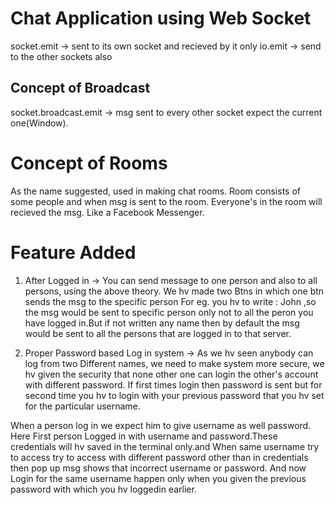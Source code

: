 # Chat Application using Web Socket
socket.emit -> sent to its own socket and recieved by it only
io.emit -> send to the other sockets also

## Concept of Broadcast
socket.broadcast.emit -> msg sent to every other socket expect the current one(Window).

# Concept of Rooms
As the name suggested, used in making chat rooms. Room consists of some people and when msg is sent to the room. Everyone's in the room will recieved the msg.
Like a Facebook Messenger.

# Feature Added
1. After Logged in ->
  You can send message to one person and also to all persons,
  using the above theory. We hv made two Btns in which one btn sends the msg to the specific person For eg. you hv to write : John ,so the msg would be sent to specific person only not to all the peron you have logged in.But if not written any name then by default the msg would be sent to all the persons that are logged in to that server.
     
2. Proper Password based Log in system ->
  As we hv seen anybody can log from two Different names, we need to make system more secure, we hv given the security that none other one can login the other's account with different password. If first times login then password is sent but for second time you hv to login with your previous password that you hv set for the particular username.

  When a person log in we expect him to give username as well password.
  Here First person Logged in with username and password.These credentials will hv saved in the terminal only.and When same username try to access try to access with different password other than in credentials then pop up msg shows that incorrect username or password. And now Login for the same username happen only when you given the previous password with which you hv loggedin earlier.

